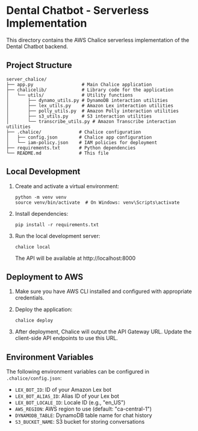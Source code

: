 # Dental Chatbot - Serverless Implementation

This directory contains the AWS Chalice serverless implementation of the Dental Chatbot backend.

## Project Structure

```
server_chalice/
├── app.py                  # Main Chalice application
├── chalicelib/             # Library code for the application
│   └── utils/              # Utility functions
│       ├── dynamo_utils.py # DynamoDB interaction utilities
│       ├── lex_utils.py    # Amazon Lex interaction utilities
│       ├── polly_utils.py  # Amazon Polly interaction utilities
│       ├── s3_utils.py     # S3 interaction utilities
│       └── transcribe_utils.py # Amazon Transcribe interaction utilities
├── .chalice/              # Chalice configuration
│   ├── config.json        # Chalice app configuration
│   └── iam-policy.json    # IAM policies for deployment
├── requirements.txt       # Python dependencies
└── README.md              # This file
```

## Local Development

1. Create and activate a virtual environment:

   ```
   python -m venv venv
   source venv/bin/activate  # On Windows: venv\Scripts\activate
   ```

2. Install dependencies:

   ```
   pip install -r requirements.txt
   ```

3. Run the local development server:
   ```
   chalice local
   ```
   The API will be available at http://localhost:8000

## Deployment to AWS

1. Make sure you have AWS CLI installed and configured with appropriate credentials.

2. Deploy the application:

   ```
   chalice deploy
   ```

3. After deployment, Chalice will output the API Gateway URL. Update the client-side API endpoints to use this URL.

## Environment Variables

The following environment variables can be configured in `.chalice/config.json`:

- `LEX_BOT_ID`: ID of your Amazon Lex bot
- `LEX_BOT_ALIAS_ID`: Alias ID of your Lex bot
- `LEX_BOT_LOCALE_ID`: Locale ID (e.g., "en_US")
- `AWS_REGION`: AWS region to use (default: "ca-central-1")
- `DYNAMODB_TABLE`: DynamoDB table name for chat history
- `S3_BUCKET_NAME`: S3 bucket for storing conversations
